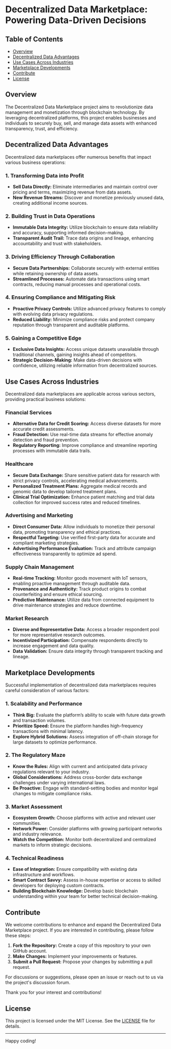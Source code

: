 # Decentralized Data Marketplace: Powering Data-Driven Decisions

## Table of Contents

- [Overview](#overview)
- [Decentralized Data Advantages](#decentralized-data-advantages)
- [Use Cases Across Industries](#use-cases-across-industries)
- [Marketplace Developments](#marketplace-developments)
- [Contribute](#contribute)
- [License](#license)

## Overview

The Decentralized Data Marketplace project aims to revolutionize data management and monetization through blockchain technology. By leveraging decentralized platforms, this project enables businesses and individuals to securely buy, sell, and manage data assets with enhanced transparency, trust, and efficiency.

## Decentralized Data Advantages

Decentralized data marketplaces offer numerous benefits that impact various business operations:

### 1. Transforming Data into Profit
- **Sell Data Directly:** Eliminate intermediaries and maintain control over pricing and terms, maximizing revenue from data assets.
- **New Revenue Streams:** Discover and monetize previously unused data, creating additional income sources.

### 2. Building Trust in Data Operations
- **Immutable Data Integrity:** Utilize blockchain to ensure data reliability and accuracy, supporting informed decision-making.
- **Transparent Audit Trail:** Trace data origins and lineage, enhancing accountability and trust with stakeholders.

### 3. Driving Efficiency Through Collaboration
- **Secure Data Partnerships:** Collaborate securely with external entities while retaining ownership of data assets.
- **Streamlined Processes:** Automate data transactions using smart contracts, reducing manual processes and operational costs.

### 4. Ensuring Compliance and Mitigating Risk
- **Proactive Privacy Controls:** Utilize advanced privacy features to comply with evolving data privacy regulations.
- **Reduced Liability:** Minimize compliance risks and protect company reputation through transparent and auditable platforms.

### 5. Gaining a Competitive Edge
- **Exclusive Data Insights:** Access unique datasets unavailable through traditional channels, gaining insights ahead of competitors.
- **Strategic Decision-Making:** Make data-driven decisions with confidence, utilizing reliable information from decentralized sources.

## Use Cases Across Industries

Decentralized data marketplaces are applicable across various sectors, providing practical business solutions:

### Financial Services
- **Alternative Data for Credit Scoring:** Access diverse datasets for more accurate credit assessments.
- **Fraud Detection:** Use real-time data streams for effective anomaly detection and fraud prevention.
- **Regulatory Reporting:** Improve compliance and streamline reporting processes with immutable data trails.

### Healthcare
- **Secure Data Exchange:** Share sensitive patient data for research with strict privacy controls, accelerating medical advancements.
- **Personalized Treatment Plans:** Aggregate medical records and genomic data to develop tailored treatment plans.
- **Clinical Trial Optimization:** Enhance patient matching and trial data collection for improved success rates and reduced timelines.

### Advertising and Marketing
- **Direct Consumer Data:** Allow individuals to monetize their personal data, promoting transparency and ethical practices.
- **Respectful Targeting:** Use verified first-party data for accurate and compliant marketing strategies.
- **Advertising Performance Evaluation:** Track and attribute campaign effectiveness transparently to optimize ad spend.

### Supply Chain Management
- **Real-time Tracking:** Monitor goods movement with IoT sensors, enabling proactive management through auditable data.
- **Provenance and Authenticity:** Track product origins to combat counterfeiting and ensure ethical sourcing.
- **Predictive Maintenance:** Utilize data from connected equipment to drive maintenance strategies and reduce downtime.

### Market Research
- **Diverse and Representative Data:** Access a broader respondent pool for more representative research outcomes.
- **Incentivized Participation:** Compensate respondents directly to increase engagement and data quality.
- **Data Validation:** Ensure data integrity through transparent tracking and lineage.

## Marketplace Developments

Successful implementation of decentralized data marketplaces requires careful consideration of various factors:

### 1. Scalability and Performance
- **Think Big:** Evaluate the platform’s ability to scale with future data growth and transaction volumes.
- **Prioritize Speed:** Ensure the platform handles high-frequency transactions with minimal latency.
- **Explore Hybrid Solutions:** Assess integration of off-chain storage for large datasets to optimize performance.

### 2. The Regulatory Maze
- **Know the Rules:** Align with current and anticipated data privacy regulations relevant to your industry.
- **Global Considerations:** Address cross-border data exchange challenges under varying international laws.
- **Be Proactive:** Engage with standard-setting bodies and monitor legal changes to mitigate compliance risks.

### 3. Market Assessment
- **Ecosystem Growth:** Choose platforms with active and relevant user communities.
- **Network Power:** Consider platforms with growing participant networks and industry relevance.
- **Watch the Competition:** Monitor both decentralized and centralized markets to inform strategic decisions.

### 4. Technical Readiness
- **Ease of Integration:** Ensure compatibility with existing data infrastructure and workflows.
- **Smart Contract Savvy:** Assess in-house expertise or access to skilled developers for deploying custom contracts.
- **Building Blockchain Knowledge:** Develop basic blockchain understanding within your team for better technical decision-making.

## Contribute

We welcome contributions to enhance and expand the Decentralized Data Marketplace project. If you are interested in contributing, please follow these steps:

1. **Fork the Repository:** Create a copy of this repository to your own GitHub account.
2. **Make Changes:** Implement your improvements or features.
3. **Submit a Pull Request:** Propose your changes by submitting a pull request.

For discussions or suggestions, please open an issue or reach out to us via the project's discussion forum.

Thank you for your interest and contributions!

## License

This project is licensed under the MIT License. See the [LICENSE](LICENSE) file for details.

---
Happy coding!
